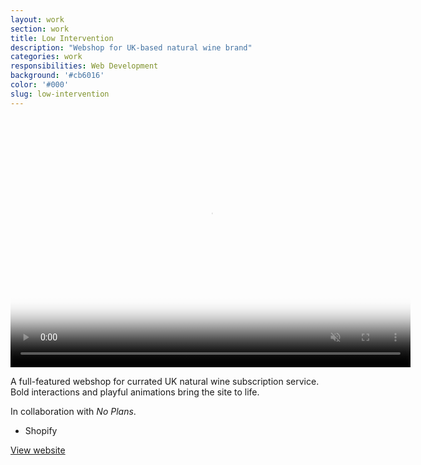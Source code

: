 ```yaml
---
layout: work
section: work
title: Low Intervention
description: "Webshop for UK-based natural wine brand"
categories: work
responsibilities: Web Development
background: '#cb6016'
color: '#000'
slug: low-intervention
---
```


<div>
  <video loop muted playsinline id="{{ page.slug }}" class="browser_img" title="{{ page.title }}" poster="{{ site.root }}/work/videos/lowintervention.jpg"
    preload="auto" width="640" height="400" data-setup="{}">
    <source src="{{ site.root }}/work/videos/lowintervention.mp4#t=0.1" type='video/mp4'>
  </video>
</div>

<p>
  A full-featured webshop for currated UK natural wine subscription service. Bold interactions and playful animations bring the site to life.
</p>
<p>
  In collaboration with <em>No Plans</em>.
</p>

<ul class="tags">
  <li>Shopify</li>
</ul>

<a href="https://lowintervention.com/" class="button" rel="external">View website</a>
